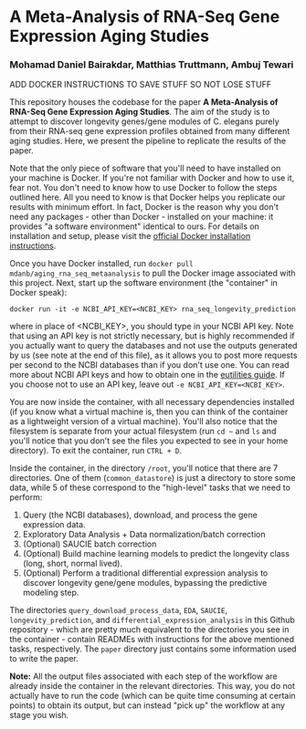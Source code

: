 # A Meta-Analysis of RNA-Seq Gene Expression Aging Studies
### Mohamad Daniel Bairakdar, Matthias Truttmann, Ambuj Tewari

ADD DOCKER INSTRUCTIONS TO SAVE STUFF SO NOT LOSE STUFF

This repository houses the codebase for the paper **A Meta-Analysis of RNA-Seq Gene Expression Aging Studies**. The aim of the study is to attempt to discover longevity genes/gene modules of C. elegans purely from their RNA-seq gene expression profiles obtained from many different aging studies. 
Here, we present the pipeline to replicate the results of the paper. 

Note that the only piece of software that you'll need to have installed on your machine is Docker. If you're not familiar with Docker and how to use it, fear not. You don't need to know how to use Docker to follow the steps outlined here. All you need to know is that Docker helps you replicate our results with minimum effort. In fact, Docker is the reason why you don't need any packages - other than Docker - installed on your machine: it provides "a software environment" identical to ours. For details on installation and setup, please visit the [official Docker installation instructions](https://docs.docker.com/get-docker/). 

Once you have Docker installed, run `docker pull mdanb/aging_rna_seq_metaanalysis` to pull the Docker image associated with this project. Next, start up the software environment (the "container" in Docker speak):
```
docker run -it -e NCBI_API_KEY=<NCBI_KEY> rna_seq_longevity_prediction
```
where in place of <NCBI_KEY>, you should type in your NCBI API key. Note that using an API key is not strictly necessary, but is highly recommended if you actually want to query the databases and not use the outputs generated by us (see note at the end of this file), as it allows you to post more requests per second to the NCBI databases than if you don't use one. You can read more about NCBI API keys and how to obtain one in the [eutilities guide](https://www.ncbi.nlm.nih.gov/books/NBK179288/). If you choose not to use an API key, leave out `-e NCBI_API_KEY=<NCBI_KEY>`. 

You are now inside the container, with all necessary dependencies installed (if you know what a virtual machine is, then you can think of the container as a lightweight version of a virtual machine). You'll also notice that the filesystem is separate from your actual filesystem (run `cd ~` and `ls` and you'll notice that you don't see the files you expected to see in your home directory). To exit the container, run `CTRL + D`. 

Inside the container, in the directory `/root`, you'll notice that there are 7 directories. One of them (`common_datastore`) is just a directory to store some data, while 5 of these correspond to the "high-level" tasks that we need to perform:

1. Query (the NCBI databases), download, and process the gene expression data.
2. Exploratory Data Analysis + Data normalization/batch correction
3. (Optional) SAUCIE batch correction
4. (Optional) Build machine learning models to predict the longevity class (long, short, normal lived).
5. (Optional) Perform a traditional differential expression analysis to discover longevity gene/gene modules, bypassing the predictive modeling step. 

The directories `query_download_process_data`, `EDA`, `SAUCIE`, `longevity_prediction`, and `differential_expression_analysis` in this Github repository - which are pretty much equivalent to the directories you see in the container - contain READMEs with instructions for the above mentioned tasks, respectively. The `paper` directory just contains some information used to write the paper.

**Note:** All the output files associated with each step of the workflow are already inside the container in the relevant directories. This way, you do not actually have to run the code (which can be quite time consuming at certain points) to obtain its output, but can instead "pick up" the workflow at any stage you wish.
